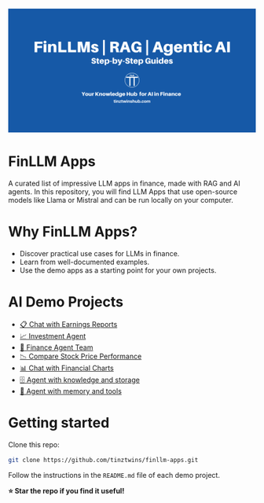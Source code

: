 ![Header Image FinLLMs](/docs/finallm-apps.png)

# FinLLM Apps
A curated list of impressive LLM apps in finance, made with RAG and AI agents. In this repository, you will find LLM Apps that use open-source models like Llama or Mistral and can be run locally on your computer.

# Why FinLLM Apps?
* Discover practical use cases for LLMs in finance.
* Learn from well-documented examples.
* Use the demo apps as a starting point for your own projects.

# AI Demo Projects
* [📋 Chat with Earnings Reports](/chat-with-earnings-reports/)
* [📈 Investment Agent](/investment-agent/)
* [🏦 Finance Agent Team](/finance-agent-team/)
* [📉 Compare Stock Price Performance](/compare-stock-price-performance/)
* [📊 Chat with Financial Charts](/chat-with-financial-charts/)
* [🗄️ Agent with knowledge and storage](/agent-knowledge-storage/)
* [🧠 Agent with memory and tools](/agent-memory-tools/)

# Getting started
Clone this repo:

```bash
git clone https://github.com/tinztwins/finllm-apps.git
```

Follow the instructions in the `README.md` file of each demo project.

**⭐️ Star the repo if you find it useful!**